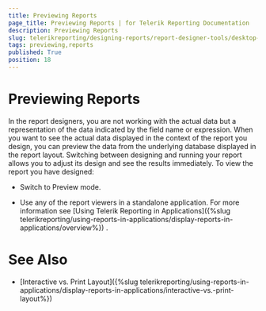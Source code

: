 ```yaml
---
title: Previewing Reports
page_title: Previewing Reports | for Telerik Reporting Documentation
description: Previewing Reports
slug: telerikreporting/designing-reports/report-designer-tools/desktop-designers/tools/previewing-reports
tags: previewing,reports
published: True
position: 18
---
```


# Previewing Reports



In the report designers, you are not working with the actual data 
    	  but a representation of the data indicated by the field name or expression. When you want to see the actual data 
    	  displayed in the context of the report you design, you can preview the data from the underlying 
    	  database displayed in the report layout. Switching between designing and running your report allows you to adjust 
    	  its design and see the results immediately. To view the report you have designed:
    


* Switch to Preview mode.
        


* Use any of the report viewers in a standalone application. For more information see 
[Using Telerik Reporting in Applications]({%slug telerikreporting/using-reports-in-applications/display-reports-in-applications/overview%})
.
        


# See Also


 * [Interactive vs. Print Layout]({%slug telerikreporting/using-reports-in-applications/display-reports-in-applications/interactive-vs.-print-layout%})

